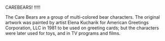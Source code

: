 CAREBEARS!
!!!!!

The Care Bears are a group of multi-colored bear characters. The original artwork was painted by artist Elena Kucharik for American Greetings Corporation, LLC in 1981 to be used on greeting cards; but the characters were later used for toys, and in TV programs and films.
